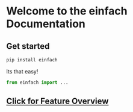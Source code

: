 # Welcome to the einfach Documentation

## Get started
```bash
pip install einfach
```
Its that easy!
```py
from einfach import ...
```
## [Click for Feature Overview](features)